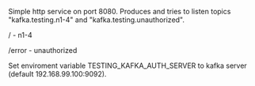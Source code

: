 Simple http service on port 8080. Produces and tries to listen topics "kafka.testing.n1-4" and "kafka.testing.unauthorized".

/ - n1-4

/error - unauthorized

Set enviroment variable TESTING_KAFKA_AUTH_SERVER to kafka server (default 192.168.99.100:9092).
